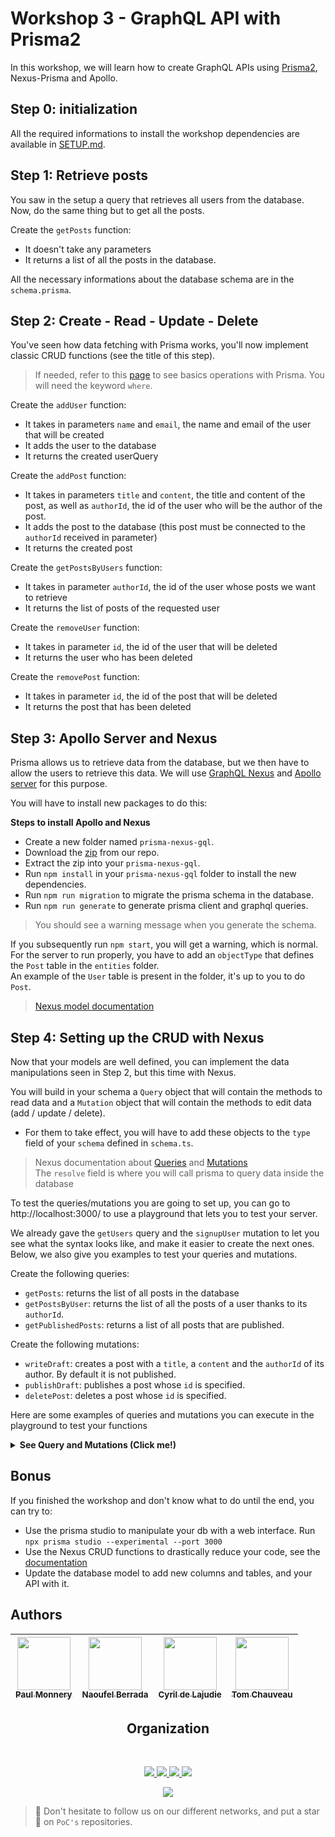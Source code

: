 # Workshop 3 - GraphQL API with Prisma2

In this workshop, we will learn how to create GraphQL APIs using [Prisma2](https://www.prisma.io/), Nexus-Prisma and Apollo.

## Step 0: initialization

All the required informations to install the workshop dependencies are available in [SETUP.md](./SETUP.md).

## Step 1: Retrieve posts

You saw in the setup a query that retrieves all users from the database. Now, do the same thing but to get all the posts.

Create the `getPosts` function:
- It doesn't take any parameters
- It returns a list of all the posts in the database.

All the necessary informations about the database schema are in the `schema.prisma`.

## Step 2: Create - Read - Update - Delete

You've seen how data fetching with Prisma works, you'll now implement classic CRUD functions (see the title of this step).

> If needed, refer to this [page](https://www.prisma.io/docs/getting-started/quickstart-typescript#write-data-into-the-database) to see basics operations with Prisma. You will need the keyword `where`.

Create the `addUser` function:
- It takes in parameters `name` and `email`, the name and email of the user that will be created
- It adds the user to the database
- It returns the created userQuery

Create the `addPost` function:
- It takes in parameters `title` and `content`, the title and content of the post, as well as `authorId`, the id of the user who will be the author of the post.
- It adds the post to the database (this post must be connected to the `authorId` received in parameter)
- It returns the created post

Create the `getPostsByUsers` function:
- It takes in parameter `authorId`, the id of the user whose posts we want to retrieve
- It returns the list of posts of the requested user

Create the `removeUser` function:
- It takes in parameter `id`, the id of the user that will be deleted
- It returns the user who has been deleted

Create the `removePost` function:
- It takes in  parameter `id`, the id of the post that will be deleted
- It returns the post that has been deleted

## Step 3: Apollo Server and Nexus

Prisma allows us to retrieve data from the database, but we then have to allow the users to retrieve this data. We will use [GraphQL Nexus](https://nexusjs.org/) and [Apollo server](https://www.apollographql.com/docs/apollo-server/) for this purpose.

You will have to install new packages to do this:

<strong>Steps to install Apollo and Nexus</strong>
- Create a new folder named `prisma-nexus-gql`.
- Download the [zip](./src/3.prisma.zip) from our repo.
- Extract the zip into your `prisma-nexus-gql`.
- Run `npm install` in your `prisma-nexus-gql` folder to install the new dependencies.
- Run `npm run migration` to migrate the prisma schema in the database.
- Run `npm run generate` to generate prisma client and graphql queries.

> You should see a warning message when you generate the schema.

If you subsequently run `npm start`, you will get a warning, which is normal. For the server to run properly, you have to add an `objectType` that defines the `Post` table in the `entities` folder.  
An example of the `User` table is present in the folder, it's up to you to do `Post`.

> [Nexus model documentation](https://nexusjs.org/docs/plugins/prisma/overview)

## Step 4: Setting up the CRUD with Nexus

Now that your models are well defined, you can implement the data manipulations seen in Step 2, but this time with Nexus.

You will build in your schema a `Query` object that will contain the methods to read data and a `Mutation` object that will contain the methods to edit data (add / update / delete).

- For them to take effect, you will have to add these objects to the `type` field of your `schema` defined in `schema.ts`.

> Nexus documentation about [Queries](https://nexusjs.org/docs/api/query-field) and [Mutations](https://nexusjs.org/docs/api/mutation-field)  
> The `resolve` field is where you will call prisma to query data inside the database

To test the queries/mutations you are going to set up, you can go to http://localhost:3000/ to use a playground that lets you to test your server.

We already gave the `getUsers` query and the `signupUser` mutation to let you see what the syntax looks like, and make it easier to create the next ones.  
Below, we also give you examples to test your queries and mutations.

Create the following queries:
- `getPosts`: returns the list of all posts in the database
- `getPostsByUser`: returns the list of all the posts of a user thanks to its `authorId`.
- `getPublishedPosts`: returns a list of all posts that are published.

Create the following mutations:
- `writeDraft`: creates a post with a `title`, a `content` and the `authorId` of its author. By default it is not published.
- `publishDraft`: publishes a post whose `id` is specified.
- `deletePost`: deletes a post whose `id` is specified.

Here are some examples of queries and mutations you can execute in the playground to test your functions
<Details><Summary><strong>See Query and Mutations (Click me!)</strong></Summary>

## Query

### getUsers

```graphql
query {
  getUsers {
    id
    name
    email
    posts {
      id
      title
    }
  }
}
```

### getPosts

```graphql
query {
  getPosts {
    id
    title
    content
    published
    author {
      id
      name
      email
    }
  }
}
```

### getPostsByUser

```graphql
query {
  getPostsByUser(authorId: __AUTHOR_ID__) {
    id
    title
    content
  }
}
```
> Note: you must replace **__AUTHOR_ID__** with the current id of an author.

### getPublishedPosts

```graphql
query {
  getPublishedPosts {
    id
    title
    content
    published
    author {
      id
      name
      email
    }
  }
}
```
> NOTE: you will get an empty array if you have not called the mutation to publish a post yet.

## Mutations

### signupUser

```graphql
mutation {
  signupUser(
    name: "Paul"
    email: "paul@prisma.io"
  ) {
    id
  }
}
```

### writeDraft

```graphql
mutation {
  writeDraft(
    title: "Join the Prisma Slack"
    content: "https://slack.prisma.io"
    authorId: "__AUTHOR_ID__"
  ) {
    id
    published
  }
}
```

### publishDraft

```graphql
mutation {
  publishDraft(id: __POST_ID__) {
    id
    published
  }
}
```

### deletePost

```graphql
mutation {
  deletePost(id: __POST_ID__) {
    id
    title
  }
}
```

</Details>

## Bonus

If you finished the workshop and don't know what to do until the end, you can try to:
- Use the prisma studio to manipulate your db with a web interface. Run `npx prisma studio --experimental --port 3000`
- Use the Nexus CRUD functions to drastically reduce your code, see the [documentation](https://nexusjs.org/docs/plugins/prisma/overview#example)
- Update the database model to add new columns and tables, and your API with it.

## Authors

| [<img src="https://github.com/PaulMonnery.png?size=85" width=85><br><sub>Paul Monnery</sub>](https://github.com/PaulMonnery) | [<img src="https://github.com/nowlow.png?size=85" width=85><br><sub>Naoufel Berrada</sub>](https://github.com/nowlow) | [<img src="https://github.com/Axoloot.png?size=85" width=85><br><sub>Cyril de Lajudie</sub>](https://github.com/Axoloot) | [<img src="https://github.com/TomChv.png?size=85" width=85><br><sub>Tom Chauveau</sub>](https://github.com/TomChv)
| :---: | :---: | :---: | :---: |
<h2 align=center>
Organization
</h2>
<br/>
<p align='center'>
    <a href="https://www.linkedin.com/company/pocinnovation/mycompany/">
        <img src="https://img.shields.io/badge/LinkedIn-0077B5?style=for-the-badge&logo=linkedin&logoColor=white">
    </a>
    <a href="https://www.instagram.com/pocinnovation/">
        <img src="https://img.shields.io/badge/Instagram-E4405F?style=for-the-badge&logo=instagram&logoColor=white">
    </a>
    <a href="https://twitter.com/PoCInnovation">
        <img src="https://img.shields.io/badge/Twitter-1DA1F2?style=for-the-badge&logo=twitter&logoColor=white">
    </a>
    <a href="https://discord.com/invite/Yqq2ADGDS7">
        <img src="https://img.shields.io/badge/Discord-7289DA?style=for-the-badge&logo=discord&logoColor=white">
    </a>
</p>
<p align=center>
    <a href="https://www.poc-innovation.fr/">
        <img src="https://img.shields.io/badge/WebSite-1a2b6d?style=for-the-badge&logo=GitHub Sponsors&logoColor=white">
    </a>
</p>

> :rocket: Don't hesitate to follow us on our different networks, and put a star 🌟 on `PoC's` repositories.


